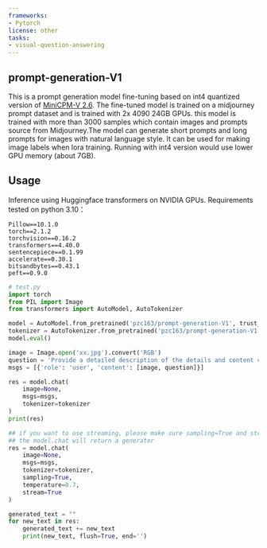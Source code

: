 ```yaml
---
frameworks:
- Pytorch
license: other
tasks:
- visual-question-answering
---
```



## prompt-generation-V1 
This is a prompt generation model fine-tuning based on int4 quantized version of [MiniCPM-V 2.6](https://huggingface.co/openbmb/MiniCPM-V-2_6).   The fine-tuned model is trained on a midjourney prompt dataset and is trained with 2x 4090 24GB GPUs.
this model is trained with more than 3000 samples which contain images and prompts source from Midjourney.The model can generate short prompts and long prompts for images with natural language style. It can be used for making image labels when lora training.
Running with int4 version would use lower GPU memory (about 7GB).


## Usage
Inference using Huggingface transformers on NVIDIA GPUs. Requirements tested on python 3.10：
```
Pillow==10.1.0
torch==2.1.2
torchvision==0.16.2
transformers==4.40.0
sentencepiece==0.1.99
accelerate==0.30.1
bitsandbytes==0.43.1
peft==0.9.0
```

```python
# test.py
import torch
from PIL import Image
from transformers import AutoModel, AutoTokenizer

model = AutoModel.from_pretrained('pzc163/prompt-generation-V1', trust_remote_code=True)
tokenizer = AutoTokenizer.from_pretrained('pzc163/prompt-generation-V1', trust_remote_code=True)
model.eval()

image = Image.open('xx.jpg').convert('RGB')
question = 'Provide a detailed description of the details and content contained in the image, and generate a short prompt that can be used for image generation tasks in Stable Diffusion,remind you only need respons prompt itself and no other information.'
msgs = [{'role': 'user', 'content': [image, question]}]

res = model.chat(
    image=None,
    msgs=msgs,
    tokenizer=tokenizer
)
print(res)

## if you want to use streaming, please make sure sampling=True and stream=True
## the model.chat will return a generator
res = model.chat(
    image=None,
    msgs=msgs,
    tokenizer=tokenizer,
    sampling=True,
    temperature=0.7,
    stream=True
)

generated_text = ""
for new_text in res:
    generated_text += new_text
    print(new_text, flush=True, end='')
```
